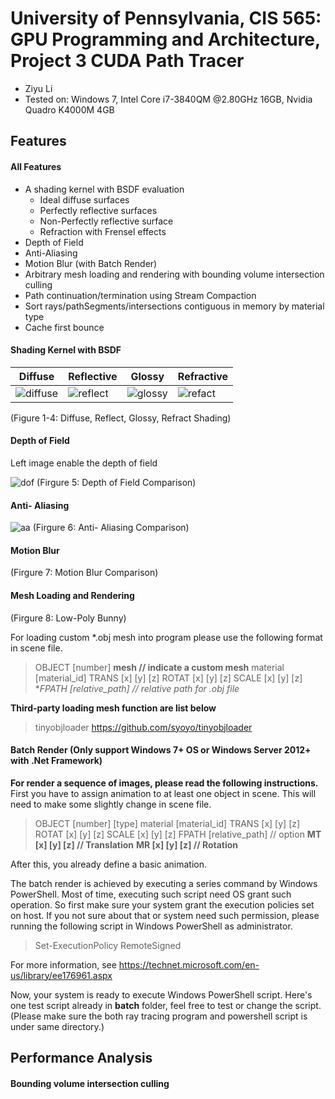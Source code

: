 University of Pennsylvania, CIS 565: GPU Programming and Architecture, Project 3 CUDA Path Tracer
======================
* Ziyu Li
* Tested on: Windows 7, Intel Core i7-3840QM @2.80GHz 16GB, Nvidia Quadro K4000M 4GB

## Features
#### All Features
 - A shading kernel with BSDF evaluation
	 - Ideal diffuse surfaces
	 - Perfectly reflective surfaces
	 - Non-Perfectly reflective surface
	 - Refraction with Frensel effects
 - Depth of Field
 - Anti-Aliasing
 - Motion Blur (with Batch Render)
 - Arbitrary mesh loading and rendering with bounding volume intersection culling
 - Path continuation/termination using Stream Compaction
 - Sort rays/pathSegments/intersections contiguous in memory by material type
 - Cache first bounce

#### Shading Kernel with BSDF
| Diffuse | Reflective | Glossy  | Refractive |
| ----- | ----- | ----- | ----- |
| ![diffuse](https://lh5.googleusercontent.com/lS1mUL5Dk2joLi-XUz5ljRwIrHTVG1zNTYDg0OuHyfBq4kkUcxvMRcieRLlczB-WgTHl4sQmp6UXOw=w1920-h974) | ![reflect](https://lh4.googleusercontent.com/V4gqZ3T_ud08JsOUMUt1BxJQmaYo7TYu3PKVwXaliEHHU35WiGWX4V2r-cyipsjL-ot-aJPrqADFGg=w1920-h974) | ![glossy](https://lh5.googleusercontent.com/1KHAlwcQa_YwfMyeWKq1lk17YVxKfUkDQhxlzAvTdJHthli1TcS_hv_co5q33u5u83EpdQMMWAokzQ=w1920-h974) | ![refact](https://lh3.googleusercontent.com/TgMGF1pwuuri-pZd488bmmdpCrdqBTwjvQSCFPhfI8WtrZ-4Vtf0d--W_mik7BzXGKzmXnsFcBV9vg=w1920-h974) |
(Figure 1-4: Diffuse, Reflect, Glossy, Refract Shading)


#### Depth of Field
Left image enable the depth of field

![dof](https://lh5.googleusercontent.com/109u7xyr9j2umgy1SennMrucULRhAvHrlEPd_EyFLp2hMaFd_HTHxojidum6F1acxyA3LcpgPVOcBA=w1920-h974-rw)
(Firgure 5: Depth of Field Comparison)

#### Anti- Aliasing
![aa](https://lh6.googleusercontent.com/4j2UHz_O4Tz5QNyqjS1cap4PF3b6lHkz01oy2Sdq2-jLzxQRdu8GpvT-joA-UB1M2Xe93V7movG3kg=w1920-h974-rw)
(Firgure 6: Anti- Aliasing Comparison)

#### Motion Blur

(Firgure 7: Motion Blur Comparison)
#### Mesh Loading and Rendering



(Firgure 8: Low-Poly Bunny)

For loading custom *.obj mesh into program please use the following format in scene file.

> OBJECT   [number]
> **mesh       // indicate a custom mesh**
> material  [material_id]
> TRANS     [x] [y] [z]
> ROTAT     [x] [y] [z]
> SCALE     [x] [y] [z] 
> **FPATH	  [relative_path]   // relative path for *.obj file**




**Third-party loading mesh function are list below**
> tinyobjloader
> https://github.com/syoyo/tinyobjloader


#### Batch Render (Only support Windows 7+ OS or Windows Server 2012+ with .Net Framework)
**For render a sequence of images, please read the following instructions.**
First you have to assign animation to at least one object in scene. This will need to make some slightly change in scene file.

> OBJECT   [number]
> [type]
> material  [material_id]
> TRANS     [x] [y] [z]
> ROTAT     [x] [y] [z]
> SCALE     [x] [y] [z] 
> FPATH	  [relative_path]   // option
> **MT          [x] [y] [z]     // Translation**
> **MR          [x] [y] [z]     // Rotation**

After this, you already define a basic animation.

The batch render is achieved by executing a series command by Windows PowerShell. Most of time, executing such script need OS grant such operation. So first make sure your system grant the execution policies set on host. If you not sure about that or system need such permission, please running the following script in Windows PowerShell as administrator. 

> Set-ExecutionPolicy RemoteSigned

For more information, see https://technet.microsoft.com/en-us/library/ee176961.aspx

Now, your system is ready to execute Windows PowerShell script.
Here's one test script already in **batch** folder, feel free to test or change the script. (Please make sure the both ray tracing program and powershell script is under same directory.)



## Performance Analysis
#### Bounding volume intersection culling

#### 
